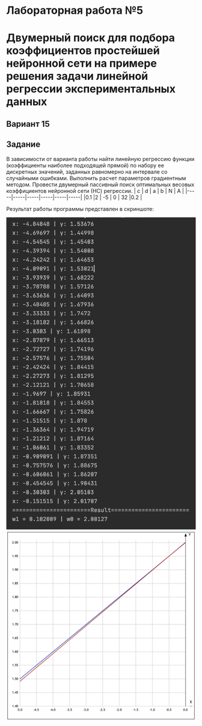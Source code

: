 # Лабораторная работа №5
# Двумерный поиск для подбора коэффициентов простейшей нейронной сети на примере решения задачи линейной регрессии экспериментальных данных
## Вариант 15

## Задание

В зависимости от варианта работы найти линейную регрессию функции (коэффициенты наиболее подходящей прямой) по набору ее дискретных значений, заданных равномерно на интервале со случайными ошибками. Выполнить расчет параметров градиентным методом. Провести двумерный пассивный поиск оптимальных весовых коэффициентов нейронной сети (НС) регрессии.
| c   | d   | a   | b   | N   | A   |
|-----|-----|-----|-----|-----|-----|
|0.1  |2    | -5  |  0  | 32  |0.2  |

Результат работы программы представлен в скриншоте:

![lab-05_Part1](screenshots/screenshots.png)
![lab-05 Part2](screenshots/screenshot_2.png)

